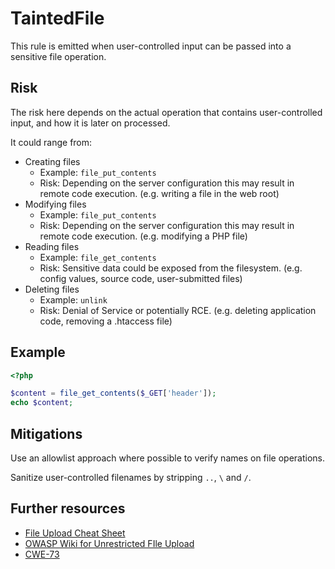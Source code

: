 # TaintedFile

This rule is emitted when user-controlled input can be passed into a sensitive file operation.

## Risk

The risk here depends on the actual operation that contains user-controlled input, and how it is later on processed.

It could range from:

- Creating files
  - Example: `file_put_contents`
  - Risk: Depending on the server configuration this may result in remote code execution. (e.g. writing a file in the web root)
- Modifying files
  - Example: `file_put_contents`
  - Risk: Depending on the server configuration this may result in remote code execution. (e.g. modifying a PHP file)
- Reading files 
  - Example: `file_get_contents`
  - Risk: Sensitive data could be exposed from the filesystem. (e.g. config values, source code, user-submitted files)
- Deleting files
  - Example: `unlink`
  - Risk: Denial of Service or potentially RCE. (e.g. deleting application code, removing a .htaccess file)

## Example

```php
<?php

$content = file_get_contents($_GET['header']);
echo $content;
```

## Mitigations

Use an allowlist approach where possible to verify names on file operations.

Sanitize user-controlled filenames by stripping `..`, `\` and `/`.

## Further resources

- [File Upload Cheat Sheet](https://cheatsheetseries.owasp.org/cheatsheets/File_Upload_Cheat_Sheet.html)
- [OWASP Wiki for Unrestricted FIle Upload](https://owasp.org/www-community/vulnerabilities/Unrestricted_File_Upload)
- [CWE-73](https://cwe.mitre.org/data/definitions/73.html)
